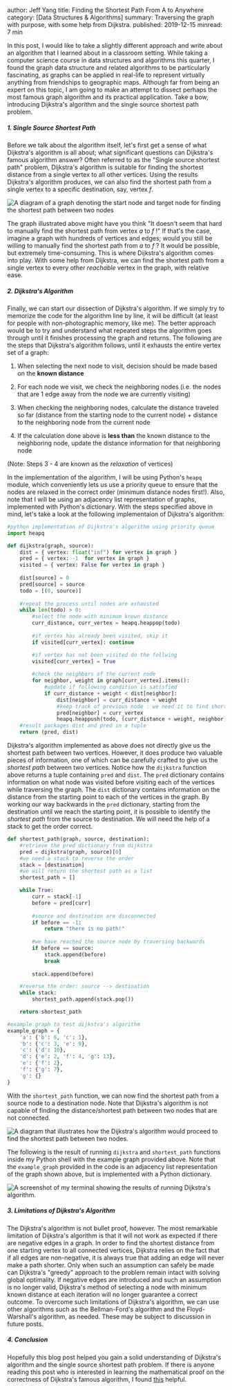 author: Jeff Yang
title: Finding the Shortest Path From A to Anywhere
category: [Data Structures & Algorithms]
summary: Traversing the graph with purpose, with some help from Dijkstra.
published: 2019-12-15
minread: 7 min

In this post, I would like to take a slightly different approach and write about an algorithm that I learned about in a classroom setting. While taking a computer science course in data structures and algorithms this quarter, I found the graph data structure and related algorithms to be particularly fascinating, as graphs can be applied in real-life to represent virtually anything from friendships to geographic maps. Although far from being an expert on this topic, I am going to make an attempt to dissect perhaps the most famous graph algorithm and its practical application. Take a bow, introducing Dijkstra's algorithm and the single source shortest path problem.  

##### 1. Single Source Shortest Path 
Before we talk about the algorithm itself, let's first get a sense of what Dijkstra's algorithm is all about; what significant questions can Dijkstra's famous algorithm answer? Often referred to as the "Single source shortest path" problem, Dijkstra's algorithm is suitable for finding the shortest distance from a single vertex to all other vertices. Using the results Dijkstra's algorithm produces, we can also find the shortest path from a single vertex to a specific destination, say, vertex *f*.   

![A diagram of a graph denoting the start node and target node for finding the shortest path between two nodes](../../static/upload/sssp.png#fluid)

The graph illustrated above might have you think "It doesn't seem that hard to manually find the shortest path from vertex *a* to *f* !" If that's the case, imagine a graph with hundreds of vertices and edges; would you still be willing to manually find the shortest path from *a* to *f* ? It would be possible, but extremely time-consuming. This is where Dijkstra's algorithm comes into play. With some help from Dijkstra, we can find the shortest path from a single vertex to every other *reachable* vertex in the graph, with relative ease.  

##### 2. Dijkstra's Algorithm 
Finally, we can start our dissection of Dijkstra's algorithm. If we simply try to memorize the code for the algorithm line by line, it will be difficult (at least for people with non-photographic memory, like me). The better approach would be to try and understand what repeated steps the algorithm goes through until it finishes processing the graph and returns. The following are the steps that Dijkstra's algorithm follows, until it exhausts the entire vertex set of a graph: 

1. When selecting the next node to visit, decision should be made based on the **known distance**  

2. For each node we visit, we check the neighboring nodes (i.e. the nodes that are 1 edge away from the node we are currently visiting)  

3. When checking the neighboring nodes, calculate the distance traveled so far (distance from the starting node to the current node) + distance to the neighboring node from the current node  

4. If the calculation done above is **less than** the known distance to the neighboring node, update the distance information for that neighboring node  

(Note: Steps 3 - 4 are known as the *relaxation* of vertices)  

In the implementation of the algorithm, I will be using Python's `heapq` module, which conveniently lets us use a priority queue to ensure that the nodes are relaxed in the correct order (minimum distance nodes first!). Also, note that I will be using an adjacency list representation of graphs, implemented with Python's dictionary. With the steps specified above in mind, let's take a look at the following implementaion of Dijkstra's algorithm:

```python
#python implementation of Dijkstra's algorithm using priority queue 
import heapq 

def dijkstra(graph, source):
    dist = { vertex: float("inf") for vertex in graph }
    pred = { vertex: -1  for vertex in graph }
    visited = { vertex: False for vertex in graph }
    
    dist[source] = 0
    pred[source] = source
    todo = [(0, source)]
    
    #repeat the process until nodes are exhausted
    while len(todo) > 0:
    	#select the node with minimum known distance
        curr_distance, curr_vertex = heapq.heappop(todo)
        
        #if vertex has already been visited, skip it
        if visited[curr_vertex]: continue

        #if vertex has not been visited do the follwing
        visited[curr_vertex] = True
        
        #check the neighbors of the current node
        for neighbor, weight in graph[curr_vertex].items():
        	#update if following condition is satisfied
            if curr_distance + weight < dist[neighbor]:
                dist[neighbor] = curr_distance + weight
                #keep track of previous node : we need it to find shortest path
                pred[neighbor] = curr_vertex
                heapq.heappush(todo, (curr_distance + weight, neighbor))
    #result packages dist and pred in a tuple       
    return (pred, dist)
```

Dijkstra's algorithm implemented as above does not directly give us the shortest path between two vertices. However, it does produce two valuable pieces of information, one of which can be carefully crafted to give us the *shortest path* between two vertices. Notice how the `dijkstra` function above returns a tuple containing `pred` and `dist`. The `pred` dictionary contains information on what node was visited before visiting each of the vertices while traversing the graph. The `dist` dictionary contains information on the distance from the starting point to each of the vertices in the graph. By working our way backwards in the `pred` dictionary, starting from the destination until we reach the starting point, it is possible to identify the *shortest path* from the source to destination. We will need the help of a stack to get the order correct. 

```python
def shortest_path(graph, source, destination): 
	#retrieve the pred dictionary from dijkstra
	pred = dijkstra(graph, source)[0]
	#we need a stack to reverse the order 
	stack = [destination]
	#we will return the shortest path as a list
	shortest_path = []

	while True:
		curr = stack[-1] 
		before = pred[curr]
		
		#source and destination are disconnected
		if before == -1: 
			return "there is no path!"
		
		#we have reached the source node by traversing backwards
		if before == source: 
			stack.append(before)
			break
		
		stack.append(before)

	#reverse the order: source --> destination 
	while stack: 
		shortest_path.append(stack.pop())

	return shortest_path

#example graph to test dijkstra's algorithm
example_graph = {
    'a': {'b': 6, 'c': 1},
    'b': {'c': 3, 'e': 9},
    'c': {'d': 10},
    'd': {'e': 2, 'f': 4, 'g': 13},
    'e': {'f': 2},
    'f': {'g': 7},
    'g': {}
}
```

With the `shortest_path` function, we can now find the shortest path from a source node to a destination node. Note that Dijkstra's algorithm is not capable of finding the distance/shortest path between two nodes that are not connected.

![A diagram that illustrates how the Dijkstra's algorithm would proceed to find the shortest path between two nodes.](../../static/upload/sssp2.png#fluid)

The following is the result of running `dijkstra` and `shortest_path` functions inside my Python shell with the example graph provided above. Note that the `example_graph` provided in the code is an adjacency list representation of the graph shown above, but is implemented with a Python dictionary. 

![A screenshot of my terminal showing the results of running Dijkstra's algorithm.](../../static/upload/dijkstra_demo.png#fluid)

##### 3. Limitations of Dijkstra's Algorithm 
The Dijkstra's algorithm is not bullet proof, however. The most remarkable limitation of Dijkstra's algorithm is that it will not work as expected if there are negative edges in a graph. In order to find the shortest distance from one starting vertex to all connected vertices, Dijkstra relies on the fact that if all edges are non-negative, it is always true that adding an edge will never make a path shorter. Only when such an assumption can safely be made can Dijkstra's "greedy" approach to the problem remain intact with solving global optimality. If negative edges are introduced and such an assumption is no longer valid, Dijkstra's method of selecting a node with minimum known distance at each iteration will no longer guarantee a correct outcome. To overcome such limitations of Dijkstra's algorithm, we can use other algorithms such as the Bellman-Ford's algorithm and the Floyd-Warshall's algorithm, as needed. These may be subject to discussion in future posts.  

##### 4. Conclusion
Hopefully this blog post helped you gain a solid understanding of Dijkstra's algorithm and the single source shortest path problem. If there is anyone reading this post who is interested in learning the mathematical proof on the correctness of Dijkstra's famous algorithm, I found [this](https://web.engr.oregonstate.edu/~glencora/wiki/uploads/dijkstra-proof.pdf) helpful. 

